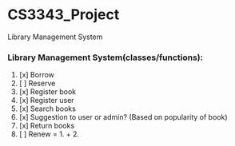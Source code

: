 # CS3343_Project
Library Management System

### Library Management System(classes/functions):
1. [x] Borrow 
2. [ ] Reserve 
3. [x] Register book 
4. [x] Register user
5. [x] Search books 
6. [x] Suggestion to user or admin? (Based on popularity of book) 
7. [x] Return books
8. [ ] Renew = 1. + 2. 
